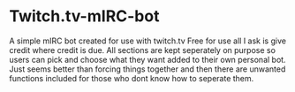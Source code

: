 # Twitch.tv-mIRC-bot
A simple mIRC bot created for use with twitch.tv
Free for use all I ask is give credit where credit is due.
All sections are kept seperately on purpose so users can pick and choose what they want added to their own personal bot.
Just seems better than forcing things together and then there are unwanted functions included for those who dont know
how to seperate them.
